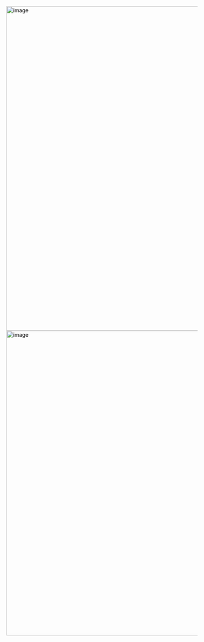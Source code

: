 <img width="854" alt="image" src="https://github.com/user-attachments/assets/7be339b8-2754-42e1-ba3c-1deedd88af0a">
<img width="802" alt="image" src="https://github.com/user-attachments/assets/394565b3-6f74-4c56-976c-6138e83a74ee">
